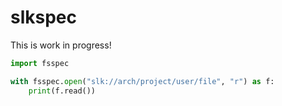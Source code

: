 # slkspec

This is work in progress!

```python
import fsspec

with fsspec.open("slk://arch/project/user/file", "r") as f:
    print(f.read())
```
